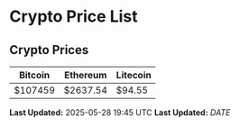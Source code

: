 # Crypto Price List

## Crypto Prices
| Bitcoin | Ethereum | Litecoin |
| ------- | -------- | -------- |
| $107459 | $2637.54 | $94.55 |
**Last Updated:** 2025-05-28 19:45 UTC
**Last Updated:** $DATE$
